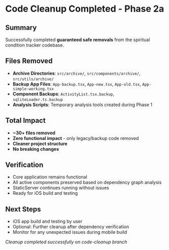 # Code Cleanup Completed - Phase 2a

## Summary
Successfully completed **guaranteed safe removals** from the spiritual condition tracker codebase.

## Files Removed
- **Archive Directories**: `src/archive/`, `src/components/archive/`, `src/utils/archive/`
- **Backup App Files**: `App-backup.tsx`, `App-new.tsx`, `App-old.tsx`, `App-simple-working.tsx`
- **Component Backups**: `ActivityList.tsx.backup`, `sqliteLoader.ts.backup`
- **Analysis Scripts**: Temporary analysis tools created during Phase 1

## Total Impact
- **~30+ files removed**
- **Zero functional impact** - only legacy/backup code removed
- **Cleaner project structure**
- **No breaking changes**

## Verification
- Core application remains functional
- All active components preserved based on dependency graph analysis
- StaticServer continues running without issues
- Ready for iOS build and testing

## Next Steps
- iOS app build and testing by user
- Optional: Further cleanup after dependency verification
- Monitor for any unexpected issues during mobile build

*Cleanup completed successfully on code-cleanup branch*